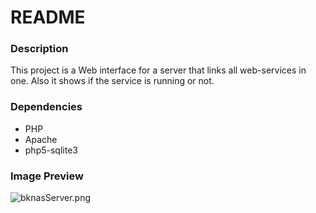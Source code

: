 # README #

### Description ###
This project is a Web interface for a server that links all web-services in one. Also it shows if the service is running or not.

### Dependencies ###

* PHP
* Apache
* php5-sqlite3

### Image Preview ###

![bknasServer.png](https://bitbucket.org/repo/7pk5Xn/images/1617226951-bknasServer.png)